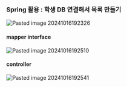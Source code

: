 

### Spring 활용 : 학생 DB 연결해서 목록 만들기

![Pasted image 20241016192326](https://github.com/user-attachments/assets/e3618ede-148c-44b9-92a7-f625a428ff4d)


#### mapper interface

![Pasted image 20241016192510](https://github.com/user-attachments/assets/80b5655f-3574-445a-a095-5cde22f947c7)


#### controller
![Pasted image 20241016192541](https://github.com/user-attachments/assets/28d2f083-0455-41cd-bd45-1c7109a7498c)




